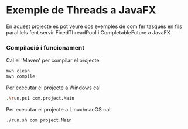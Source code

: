 # Exemple de Threads a JavaFX #

En aquest projecte es pot veure dos exemples de com fer tasques en fils paral·lels fent servir FixedThreadPool i CompletableFuture a JavaFX

### Compilació i funcionament ###

Cal el 'Maven' per compilar el projecte
```bash
mvn clean
mvn compile
```

Per executar el projecte a Windows cal
```bash
.\run.ps1 com.project.Main
```

Per executar el projecte a Linux/macOS cal
```bash
./run.sh com.project.Main
```

